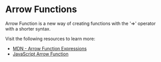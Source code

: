 # Arrow Functions

Arrow Function is a new way of creating functions with the '=>' operator with a shorter syntax.

Visit the following resources to learn more:

- [MDN - Arrow Function Expressions](https://developer.mozilla.org/en-US/docs/Web/JavaScript/Reference/Functions/Arrow_functions)
- [JavaScript Arrow Function](https://www.w3schools.com/js/js_arrow_function.asp)
